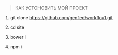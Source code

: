 > КАК УСТОНОВИТЬ МОЙ ПРОЕКТ

1. git clone https://github.com/genfed/workflou1.git

2. cd site

3. bower i

4. npm i